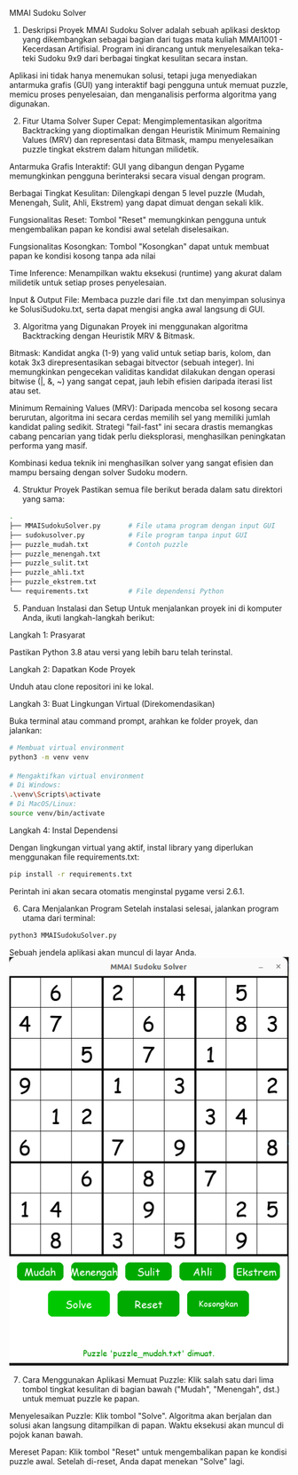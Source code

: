 MMAI Sudoku Solver
1. Deskripsi Proyek
MMAI Sudoku Solver adalah sebuah aplikasi desktop yang dikembangkan sebagai bagian dari tugas mata kuliah MMAI1001 - Kecerdasan Artifisial. Program ini dirancang untuk menyelesaikan teka-teki Sudoku 9x9 dari berbagai tingkat kesulitan secara instan.

Aplikasi ini tidak hanya menemukan solusi, tetapi juga menyediakan antarmuka grafis (GUI) yang interaktif bagi pengguna untuk memuat puzzle, memicu proses penyelesaian, dan menganalisis performa algoritma yang digunakan.

2. Fitur Utama
Solver Super Cepat: Mengimplementasikan algoritma Backtracking yang dioptimalkan dengan Heuristik Minimum Remaining Values (MRV) dan representasi data Bitmask, mampu menyelesaikan puzzle tingkat ekstrem dalam hitungan milidetik.

Antarmuka Grafis Interaktif: GUI yang dibangun dengan Pygame memungkinkan pengguna berinteraksi secara visual dengan program.

Berbagai Tingkat Kesulitan: Dilengkapi dengan 5 level puzzle (Mudah, Menengah, Sulit, Ahli, Ekstrem) yang dapat dimuat dengan sekali klik.

Fungsionalitas Reset: Tombol "Reset" memungkinkan pengguna untuk mengembalikan papan ke kondisi awal setelah diselesaikan.

Fungsionalitas Kosongkan: Tombol "Kosongkan" dapat untuk membuat papan ke kondisi kosong tanpa ada nilai 

Time Inference: Menampilkan waktu eksekusi (runtime) yang akurat dalam milidetik untuk setiap proses penyelesaian.

Input & Output File: Membaca puzzle dari file .txt dan menyimpan solusinya ke SolusiSudoku.txt, serta dapat mengisi angka awal langsung di GUI.

3. Algoritma yang Digunakan
Proyek ini menggunakan algoritma Backtracking dengan Heuristik MRV & Bitmask.

Bitmask: Kandidat angka (1-9) yang valid untuk setiap baris, kolom, dan kotak 3x3 direpresentasikan sebagai bitvector (sebuah integer). Ini memungkinkan pengecekan validitas kandidat dilakukan dengan operasi bitwise (|, &, ~) yang sangat cepat, jauh lebih efisien daripada iterasi list atau set.

Minimum Remaining Values (MRV): Daripada mencoba sel kosong secara berurutan, algoritma ini secara cerdas memilih sel yang memiliki jumlah kandidat paling sedikit. Strategi "fail-fast" ini secara drastis memangkas cabang pencarian yang tidak perlu dieksplorasi, menghasilkan peningkatan performa yang masif.

Kombinasi kedua teknik ini menghasilkan solver yang sangat efisien dan mampu bersaing dengan solver Sudoku modern.

4. Struktur Proyek
Pastikan semua file berikut berada dalam satu direktori yang sama:
```bash
.
├── MMAISudokuSolver.py       # File utama program dengan input GUI
├── sudokusolver.py           # File program tanpa input GUI   
├── puzzle_mudah.txt          # Contoh puzzle
├── puzzle_menengah.txt
├── puzzle_sulit.txt
├── puzzle_ahli.txt
├── puzzle_ekstrem.txt
└── requirements.txt          # File dependensi Python
```
5. Panduan Instalasi dan Setup
Untuk menjalankan proyek ini di komputer Anda, ikuti langkah-langkah berikut:

Langkah 1: Prasyarat

Pastikan Python 3.8 atau versi yang lebih baru telah terinstal.

Langkah 2: Dapatkan Kode Proyek

Unduh atau clone repositori ini ke lokal.

Langkah 3: Buat Lingkungan Virtual (Direkomendasikan)

Buka terminal atau command prompt, arahkan ke folder proyek, dan jalankan:
```bash
# Membuat virtual environment
python3 -m venv venv

# Mengaktifkan virtual environment
# Di Windows:
.\venv\Scripts\activate
# Di MacOS/Linux:
source venv/bin/activate
```
Langkah 4: Instal Dependensi

Dengan lingkungan virtual yang aktif, instal library yang diperlukan menggunakan file requirements.txt:
```bash
pip install -r requirements.txt
```
Perintah ini akan secara otomatis menginstal pygame versi 2.6.1.

6. Cara Menjalankan Program
Setelah instalasi selesai, jalankan program utama dari terminal:
```bash
python3 MMAISudokuSolver.py
```
Sebuah jendela aplikasi akan muncul di layar Anda.
![Papan Sudoku](assets/sudoku_board.png)

7. Cara Menggunakan Aplikasi
Memuat Puzzle: Klik salah satu dari lima tombol tingkat kesulitan di bagian bawah ("Mudah", "Menengah", dst.) untuk memuat puzzle ke papan.

Menyelesaikan Puzzle: Klik tombol "Solve". Algoritma akan berjalan dan solusi akan langsung ditampilkan di papan. Waktu eksekusi akan muncul di pojok kanan bawah.

Mereset Papan: Klik tombol "Reset" untuk mengembalikan papan ke kondisi puzzle awal. Setelah di-reset, Anda dapat menekan "Solve" lagi.